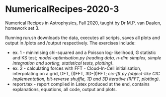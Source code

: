 # NumericalRecipes-2020-3
Numerical Recipes in Astrophysics, Fall 2020, taught by Dr M.P. van Daalen, homework set 3.

Running run.sh downloads the data, executes all scripts, saves all plots and output in /plots and /output respectively. The exercises include:
- ex. 1 - minimising chi-squared and a Poisson log-likelihood, G statistic and KS test; *model-optimisation.py (reading data, n-dim simplex, simple integration and sorting, statistical tests, plotting)*.
- ex. 2 - calculating forces with FFT - Cloud-In-Cell initialisation, interpolating on a grid, DFT, (I)FFT, 3D-(I)FFT; *cic-fft.py (object-like CIC implementation, bit-reverse shuffle, 1D and 3D iterative (I)FFT, plotting)*.
- report.tex - report compiled in Latex produced at the end, contains explanations, equations, all code, output and plots.
